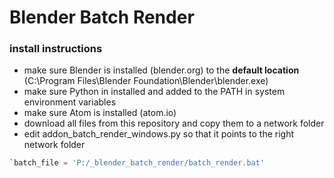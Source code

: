 # Blender Batch Render

### install instructions

- make sure Blender is installed (blender.org) to the **default location** (C:\Program Files\Blender Foundation\Blender\blender.exe)
- make sure Python in installed and added to the PATH in system environment variables
- make sure Atom is installed (atom.io)
- download all files from this repository and copy them to a network folder
- edit addon_batch_render_windows.py so that it points to the right network folder


```python
`batch_file = 'P:/_blender_batch_render/batch_render.bat'
```
